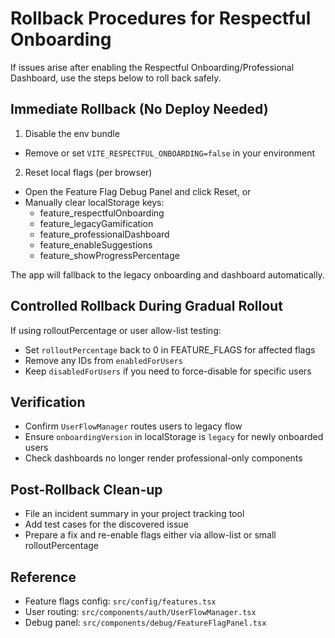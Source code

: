 # Rollback Procedures for Respectful Onboarding

If issues arise after enabling the Respectful Onboarding/Professional Dashboard, use the steps below to roll back safely.

## Immediate Rollback (No Deploy Needed)

1) Disable the env bundle
- Remove or set `VITE_RESPECTFUL_ONBOARDING=false` in your environment

2) Reset local flags (per browser)
- Open the Feature Flag Debug Panel and click Reset, or
- Manually clear localStorage keys:
  - feature_respectfulOnboarding
  - feature_legacyGamification
  - feature_professionalDashboard
  - feature_enableSuggestions
  - feature_showProgressPercentage

The app will fallback to the legacy onboarding and dashboard automatically.

## Controlled Rollback During Gradual Rollout

If using rolloutPercentage or user allow-list testing:
- Set `rolloutPercentage` back to 0 in FEATURE_FLAGS for affected flags
- Remove any IDs from `enabledForUsers`
- Keep `disabledForUsers` if you need to force-disable for specific users

## Verification

- Confirm `UserFlowManager` routes users to legacy flow
- Ensure `onboardingVersion` in localStorage is `legacy` for newly onboarded users
- Check dashboards no longer render professional-only components

## Post-Rollback Clean-up

- File an incident summary in your project tracking tool
- Add test cases for the discovered issue
- Prepare a fix and re-enable flags either via allow-list or small rolloutPercentage

## Reference

- Feature flags config: `src/config/features.tsx`
- User routing: `src/components/auth/UserFlowManager.tsx`
- Debug panel: `src/components/debug/FeatureFlagPanel.tsx`

